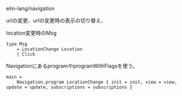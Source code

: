 elm-lang/navigation

urlの変更、urlの変更時の表示の切り替え、


location変更時のMsg

```
type Msg
    = LocationChange Location
    | Click
```

NavigationにあるprogramやprogramWithFlagsを使う。

```
main =
    Navigation.program LocationChange { init = init, view = view, update = update, subscriptions = subscriptions }

```
